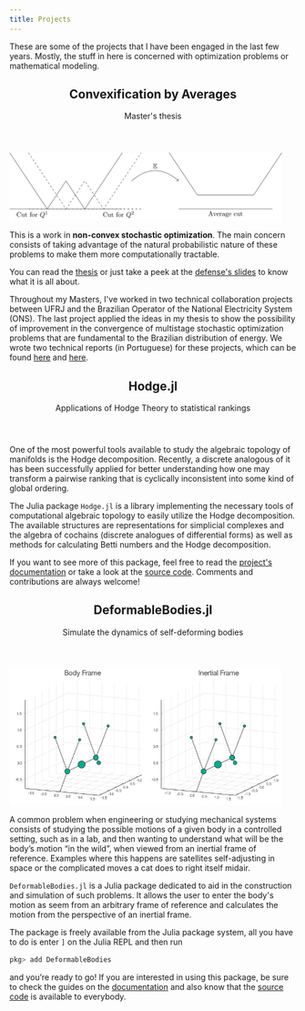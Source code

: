 ```yaml
---
title: Projects
---
```


These are some of the projects
that I have been engaged in the last few years.
Mostly, the stuff in here is concerned with
optimization problems or mathematical modeling.

<header class="subheading">
<h2 id="convexification-by-averages">Convexification by Averages</h2>
<p>Master's thesis</p>
</header>

<img src="/img/cvxavg-thumbnail.svg"
     alt="Average of non-convex functions"
     title="Average of non-convex functions can be convex."
     width="95%"/>

This is a work in **non-convex stochastic optimization**.
The main concern consists of taking advantage of
the natural probabilistic nature of these problems
to make them more computationally tractable.

You can read the [thesis](data/mscthesis.pdf)
or just take a peek at the [defense's slides](data/mscslides.pdf)
to know what it is all about.

Throughout my Masters,
I've worked in two technical collaboration projects
between UFRJ and the Brazilian Operator of the National Electricity System (ONS).
The last project applied the ideas in my thesis
to show the possibility of
improvement in the convergence of multistage stochastic optimization problems
that are fundamental to the Brazilian distribution of energy.
We wrote two technical reports (in Portuguese) for these projects,
which can be found [here](http://www.im.ufrj.br/bernardofpc/relatorios/Relatorio-20172018.pdf) and [here](http://www.im.ufrj.br/bernardofpc/relatorios/Relatorio-2019.pdf).

<header class="subheading">
<h2 id="hodge-jl">Hodge.jl</h2>
<p>Applications of Hodge Theory to statistical rankings</p>
</header>

One of the most powerful tools available to study
the algebraic topology of manifolds is the Hodge decomposition.
Recently,
a discrete analogous of it has been successfully applied
for better understanding how one may transform
a pairwise ranking that is cyclically inconsistent
into some kind of global ordering.

The Julia package `Hodge.jl` is a library implementing
the necessary tools of computational algebraic topology
to easily utilize the Hodge decomposition.
The available structures are representations for simplicial complexes
and the algebra of cochains (discrete analogues of differential forms)
as well as methods for calculating Betti numbers and the Hodge decomposition.

If you want to see more of this package,
feel free to read the
[project's documentation](https://iagoleal.github.io/Hodge.jl/dev/)
or take a look at the
[source code](https://github.com/iagoleal/Hodge.jl).
Comments and contributions are always welcome!

<header class="subheading">
<h2 id="deformablebodies-jl">DeformableBodies.jl</h2>
<p>Simulate the dynamics of self-deforming bodies</p>
</header>

<img src="/img/falling-cat.gif"
     alt="Falling cat simulation"
     title="A falling cat, as seem from both the perspective of a rotating frame of reference and an inertial one."
     width="95%"/>

A common problem when engineering or studying mechanical systems
consists of studying the possible motions of a given body
in a controlled setting, such as in a lab,
and then wanting to understand what will be the body’s motion “in the wild”,
when viewed from an inertial frame of reference.
Examples where this happens are satellites self-adjusting in space
or the complicated moves a cat does to right itself midair.

`DeformableBodies.jl` is a Julia package dedicated to
aid in the construction and simulation of such problems.
It allows the user to enter the body's motion
as seem from an arbitrary frame of reference
and calculates the motion from the perspective of an inertial frame.

The package is freely available from the Julia package system,
all you have to do is enter `]` on the Julia REPL and then run

```julia
pkg> add DeformableBodies
```

and you’re ready to go!
If you are interested in using this package,
be sure to check the guides on the
[documentation](https://iagoleal.github.io/DeformableBodies.jl/dev/)
and also know that the
[source code](https://github.com/iagoleal/DeformableBodies.jl)
is available to everybody.
